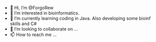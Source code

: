 - 👋 Hi, I’m @ForgoRew
- 👀 I’m interested in bioinformatics.
- 🌱 I’m currently learning coding in Java. Also developing some bioinf skills and C#
- 💞️ I’m looking to collaborate on ...
- 📫 How to reach me ...

<!---
ForgoRew/ForgoRew is a ✨ special ✨ repository because its `README.md` (this file) appears on your GitHub profile.
You can click the Preview link to take a look at your changes.
--->
